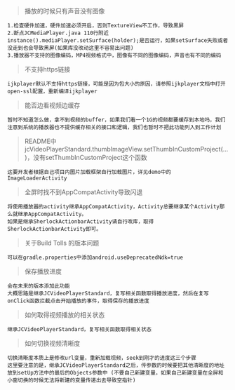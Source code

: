 > 播放的时候只有声音没有图像

    1.检查硬件加速，硬件加速必须开启，否则TextureView不工作，导致黑屏
    2.断点JCMediaPlayer.java 110行附近instance().mediaPlayer.setSurface(holder);是否运行，如果setSurface失败或者没走到也会导致黑屏(如果库没改动这里不容易出问题)
    3.播放器不支持的图像编码，MP4视频格式中，图像有不同的图像编码，声音也有不同的编码

> 不支持https链接

    ijkplayer默认不支持https链接，可能是因为包大小的原因，请参照ijkplayer文档中打开open-ssl配置，重新编译ijkplayer
 
> 能否边看视频边缓存

    暂时不知道怎么做，拿不到视频的buffer，如果我们看一个1G的视频都要缓存到本地吗，我们注意到系统的播放器也不提供缓存相关的接口和逻辑，我们也暂时不把此功能列入到工作计划

> README中jcVideoPlayerStandard.thumbImageView.setThumbInCustomProject(...)，没有setThumbInCustomProject这个函数

    这要开发者根据自己项目内图片加载框架自行加载图片，详见demo中的ImageLoaderActivity

> 全屏时找不到AppCompatActivity导致闪退

    将使用播放器的activity继承AppCompatActivity，Activity总要继承某个Activity那么就继承AppCompatActivity。
    如果是继承SherlockActionbarActivity请自行改库，取得SherlockActionbarActivity即可。

> 关于Build Tolls 的版本问题

    可以在gradle.properties中添加android.useDeprecatedNdk=true

> 保存播放进度

    会在未来的版本添加此功能
    大概思路是继承JCVideoPlayerStandard，复写相关函数取得播放进度，然后在复写onClick函数拦截点击开始播放的事件，取得保存的播放进度

> 如何取得视频播放的相关状态

    继承JCVideoPlayerStandard，复写相关函数取得相关状态

> 如何切换视频清晰度

    切换清晰度本质上是修改url变量，重新加载视频，seek到刚才的进度这三个步骤
    这里要注意的是，继承JCVideoPlayerStandard之后，传参数的时候要把其他清晰度的地址放到setUp方法中的最后的Objects参数中 (不要自己新建变量，如果自己新建变量在全屏和小窗切换的时候无法将新建的变量传递出去导致空指针)